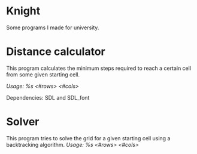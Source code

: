 # Knight
Some programs I made for university.
# Distance calculator
This program calculates the minimum steps required to reach a certain cell from some given starting cell. 

_Usage: %s <#rows> <#cols> <start x> <start y>_

Dependencies: SDL and SDL\_font

# Solver
This program tries to solve the grid for a given starting cell using a backtracking algorithm.
_Usage: %s <#rows> <#cols> <start x> <start y>_



